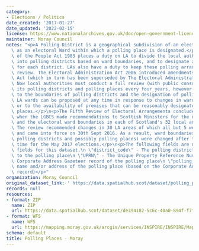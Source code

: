 ```yaml
---
category:
- Elections / Politics
date_created: '2017-01-27'
date_updated: '2022-02-15'
license: https://www.nationalarchives.gov.uk/doc/open-government-licence/version/3/
maintainer: Moray Council
notes: "<p>A Polling District is a geographical subdivision of an electoral area such\
  \ as an electoral Ward within which a polling place is designated.</p>\n<p>The Representation\
  \ of the People Act 1983 places a duty on LA to divide the local authority area\
  \ into polling districts based on ward boundaries, and to designate a polling place\
  \ for each district. LAs also have a duty to keep these polling arrangements under\
  \ review. The Electoral Administration Act 2006 introduced amendments to the 1983\
  \ Act (which in turn has been superseded by The Electoral Administration Act 2013).\
  \ Now local authorities must conduct a full review (with public consultation) of\
  \ its polling districts and polling places every four years, however adjustments\
  \ to the boundaries of polling districts and the designation of polling places within\
  \ LA wards can be proposed at any time in response to changes in ward boundaries\
  \ or to the availability of premises that can be reasonably designated as polling\
  \ places.</p>\n<p>The Fifth Review of Electoral Arrangements concluded in May 2016\
  \ when the LGBCS made recommendations to Scottish Ministers for the number of Councillors\
  \ and the electoral ward boundaries in each of Scotland's 32 local authorities.\
  \ The review recommended changes in 30 LA areas of which all but 5 were accepted\
  \ and came into force on 30th Sept 2016. As a result, ward boundaries (and therefore\
  \ polling districts and possibly polling places) were changed after this date in\
  \ time for the May 2017 elections.</p>\n<p>The following fields are now MANDATORY\
  \ fields for this dataset.\n \"district_code\" - The polling district code linked\
  \ to the polling place\n \"UPRN\" - The Unique Property Reference Number for the\
  \ Corporate Address Gazeteer record of the polling place\n \"polling_place\" - The\
  \ name and/or address of the polling place (based on the Corporate Address Gazeteer\
  \ record)</p>"
organization: Moray Council
original_dataset_link: ' https://data.spatialhub.scot/dataset/polling_places-mo'
records: null
resources:
- format: ZIP
  name: ZIP
  url: https://data.spatialhub.scot/dataset/de394182-5c6c-40a0-894f-f7ff9001266e/resource/a30743d9-77bf-459b-8c31-7e2eae338bd9/download/pollingmoraymay2017.zip
- format: WFS
  name: WFS
  url: https://mapping.moray.gov.uk/arcgis/services/INSPIRE/INSPIRE/MapServer/WFSServer?request=GetCapabilities&service=WFS
schema: default
title: Polling Places - Moray
---
```

